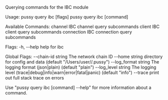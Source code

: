 Querying commands for the IBC module

Usage:
  pussy query ibc [flags]
  pussy query ibc [command]

Available Commands:
  channel     IBC channel query subcommands
  client      IBC client query subcommands
  connection  IBC connection query subcommands

Flags:
  -h, --help   help for ibc

Global Flags:
      --chain-id string     The network chain ID
      --home string         directory for config and data (default "/Users/user//.pussy")
      --log_format string   The logging format (json|plain) (default "plain")
      --log_level string    The logging level (trace|debug|info|warn|error|fatal|panic) (default "info")
      --trace               print out full stack trace on errors

Use "pussy query ibc [command] --help" for more information about a command.
